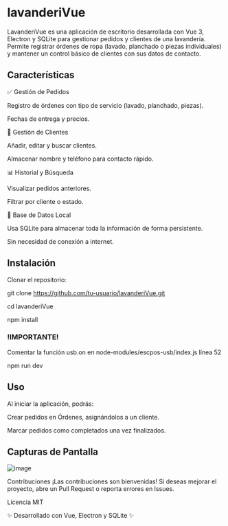 # lavanderiVue

LavanderiVue es una aplicación de escritorio desarrollada con Vue 3, Electron y SQLite para gestionar pedidos y clientes de una lavandería. Permite registrar órdenes de ropa (lavado, planchado o piezas individuales) y mantener un control básico de clientes con sus datos de contacto.

## Características

✅ Gestión de Pedidos

Registro de órdenes con tipo de servicio (lavado, planchado, piezas).

Fechas de entrega y precios.

👥 Gestión de Clientes

Añadir, editar y buscar clientes.

Almacenar nombre y teléfono para contacto rápido.

📊 Historial y Búsqueda

Visualizar pedidos anteriores.

Filtrar por cliente o estado.

💾 Base de Datos Local

Usa SQLite para almacenar toda la información de forma persistente.

Sin necesidad de conexión a internet.

## Instalación

Clonar el repositorio:

git clone https://github.com/tu-usuario/lavanderiVue.git

cd lavanderiVue

npm install

### !IMPORTANTE!
Comentar la función usb.on en node-modules/escpos-usb/index.js línea 52

npm run dev

## Uso

Al iniciar la aplicación, podrás:

Crear pedidos en Órdenes, asignándolos a un cliente.

Marcar pedidos como completados una vez finalizados.

## Capturas de Pantalla

![image](https://github.com/user-attachments/assets/58200688-a915-48ae-af8b-bab9ce52834d)


Contribuciones
¡Las contribuciones son bienvenidas! Si deseas mejorar el proyecto, abre un Pull Request o reporta errores en Issues.

Licencia
MIT

✨ Desarrollado con Vue, Electron y SQLite ✨
